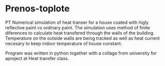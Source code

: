 # Prenos-toplote
PT
Numerical simulation of heat transer for a house coated with higly reflective paint vs ordinary paint. The simulation uses method of finite diferences to calculate heat transfered through the walls of the building. Temperature on the outside walls are being tracked as well as heat current necesary to keep indoor temperature of house constant.

Program was written in python together with a collage from university for aproject at Heat transfer class.
